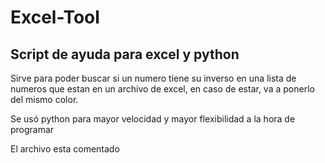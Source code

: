 # Excel-Tool
## Script de ayuda para excel y python
Sirve para poder buscar si un numero tiene su inverso en una lista de numeros que estan en un archivo de excel, en caso de estar, va a ponerlo del mismo color. 

Se usó python para mayor velocidad y mayor flexibilidad a la hora de programar

El archivo esta comentado
